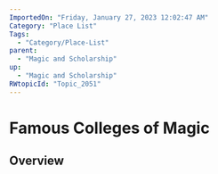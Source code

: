 ```yaml
---
ImportedOn: "Friday, January 27, 2023 12:02:47 AM"
Category: "Place List"
Tags:
  - "Category/Place-List"
parent:
  - "Magic and Scholarship"
up:
  - "Magic and Scholarship"
RWtopicId: "Topic_2051"
---
```

# Famous Colleges of Magic
## Overview
